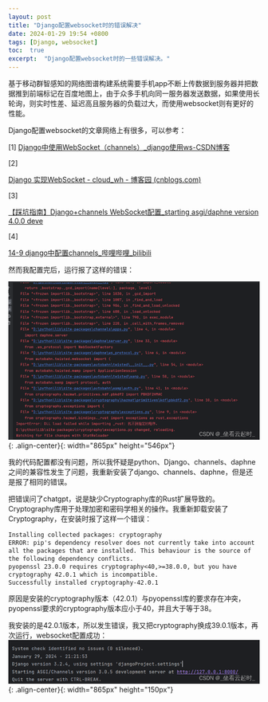 ```yaml
---
layout: post
title: "Django配置websocket时的错误解决"
date: 2024-01-29 19:54 +0800
tags: [Django, websocket]
toc:  true
excerpt:  "Django配置websocket时的一些错误解决。"
---
```


 基于移动群智感知的网络图谱构建系统需要手机app不断上传数据到服务器并把数据推到前端标记在百度地图上，由于众多手机向同一服务器发送数据，如果使用长轮询，则实时性差、延迟高且服务器的负载过大，而使用websocket则有更好的性能。

Django配置websocket的文章网络上有很多，可以参考：

[1]
[Django中使用WebSocket（channels）_django使用ws-CSDN博客](https://blog.csdn.net/qq_46042132/article/details/130994781)

[2]

[Django 实现WebSocket - cloud_wh - 博客园 (cnblogs.com)](https://www.cnblogs.com/qingtianyu2015/p/17196676.html)

[3]

[【踩坑指南】Django+channels WebSocket配置_starting asgi/daphne version 4.0.0 deve](https://blog.csdn.net/qq_25218219/article/details/131752459)

[4]

[14-9 django中配置channels_哔哩哔哩_bilibili](https://www.bilibili.com/video/BV18U4y1Y7Do?p=9&vd_source=c71b91500f94df06bc5d49825b8d6d17)

然而我配置完后，运行报了这样的错误：

![](/img/blog4-1.jpg){: .align-center}{: width="865px" height="546px"}

我的代码配置都没有问题，所以我怀疑是python、Django、channels、daphne之间的兼容性发生了问题，我重新安装了django、channels、daphne，但是还是报了相同的错误。

把错误问了chatgpt，说是缺少Cryptography库的Rust扩展导致的。Cryptography库用于处理加密和密码学相关的操作。我重新卸载安装了Cryptography，在安装时报了这样一个错误：

```
Installing collected packages: cryptography
ERROR: pip's dependency resolver does not currently take into account all the packages that are installed. This behaviour is the source of the following dependency conflicts.
pyopenssl 23.0.0 requires cryptography<40,>=38.0.0, but you have cryptography 42.0.1 which is incompatible.
Successfully installed cryptography-42.0.1
```

原因是安装的cryptography版本（42.0.1）与pyopenssl库的要求存在冲突，pyopenssl要求的cryptography版本应小于40，并且大于等于38。

我安装的是42.0.1版本，所以发生错误，我又把cryptography换成39.0.1版本，再次运行，websocket配置成功：
![](/img/blog4-2.jpg){: .align-center}{: width="865px" height="150px"}
